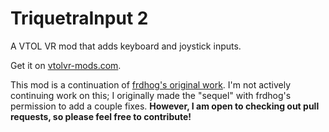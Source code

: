 # TriquetraInput 2
A VTOL VR mod that adds keyboard and joystick inputs.

Get it on [vtolvr-mods.com](https://vtolvr-mods.com/mod/b63xs5so/).

This mod is a continuation of [frdhog's original work](https://vtolvr-mods.com/mod/twr27qgs/). I'm not actively continuing work on this; I originally made the "sequel" with frdhog's permission to add a couple fixes. **However, I am open to checking out pull requests, so please feel free to contribute!**